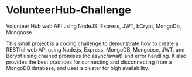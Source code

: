 # VolunteerHub-Challenge
Volunteer Hub web API using NodeJS, Express, JWT, bCrypt, MongoDb, Mongoose


This small project is a coding challenge to demonstrate how to create a RESTful web API using Node.js, Express, MongoDB, Mongoose, JWT, and Bcrypt using chained promises (no async/await) and error handling. It also provides the best practices for connecting and disconnecting from a MongoDB database, and uses a cluster for high availability.



